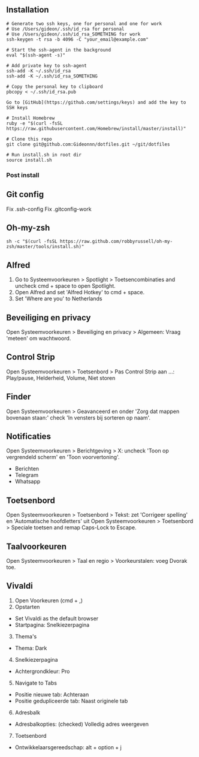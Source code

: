 ## Installation

```
# Generate two ssh keys, one for personal and one for work
# Use /Users/gideon/.ssh/id_rsa for personal
# Use /Users/gideon/.ssh/id_rsa_SOMETHING for work
ssh-keygen -t rsa -b 4096 -C "your_email@example.com"

# Start the ssh-agent in the background
eval "$(ssh-agent -s)"

# Add private key to ssh-agent
ssh-add -K ~/.ssh/id_rsa
ssh-add -K ~/.ssh/id_rsa_SOMETHING

# Copy the personal key to clipboard
pbcopy < ~/.ssh/id_rsa.pub

Go to [GitHub](https://github.com/settings/keys) and add the key to SSH keys

# Install Homebrew
ruby -e "$(curl -fsSL https://raw.githubusercontent.com/Homebrew/install/master/install)"

# Clone this repo
git clone git@github.com:Gideonnn/dotfiles.git ~/git/dotfiles

# Run install.sh in root dir
source install.sh
```

### Post install

## Git config

Fix .ssh-config
Fix .gitconfig-work

## Oh-my-zsh

```
sh -c "$(curl -fsSL https://raw.github.com/robbyrussell/oh-my-zsh/master/tools/install.sh)"
```

## Alfred

1. Go to Systeemvoorkeuren > Spotlight > Toetsencombinaties and uncheck cmd + space to open Spotlight.
2. Open Alfred and set 'Alfred Hotkey' to cmd + space.
3. Set 'Where are you' to Netherlands

## Beveiliging en privacy

Open Systeemvoorkeuren > Beveiliging en privacy > Algemeen: Vraag 'meteen' om wachtwoord.

## Control Strip

Open Systeemvoorkeuren > Toetsenbord > Pas Control Strip aan ...: Play/pause, Helderheid, Volume, Niet storen

## Finder

Open Systeemvoorkeuren > Geavanceerd en onder 'Zorg dat mappen bovenaan staan:' check 'In vensters bij sorteren op naam'.

## Notificaties

Open Systeemvoorkeuren > Berichtgeving > X: uncheck 'Toon op vergrendeld scherm' en 'Toon voorvertoning'.

  - Berichten
  - Telegram
  - Whatsapp

## Toetsenbord

Open Systeemvoorkeuren > Toetsenbord > Tekst: zet 'Corrigeer spelling' en 'Automatische hoofdletters' uit
Open Systeemvoorkeuren > Toetsenbord > Speciale toetsen and remap Caps-Lock to Escape.

## Taalvoorkeuren

Open Systeemvoorkeuren > Taal en regio > Voorkeurstalen: voeg Dvorak toe.

## Vivaldi

1. Open Voorkeuren (cmd + ,)
2. Opstarten

- Set Vivaldi as the default browser
- Startpagina: Snelkiezerpagina

3. Thema's

- Thema: Dark

4. Snelkiezerpagina

- Achtergrondkleur: Pro

5. Navigate to Tabs

- Positie nieuwe tab: Achteraan
- Positie gedupliceerde tab: Naast originele tab

6. Adresbalk

- Adresbalkopties: (checked) Volledig adres weergeven

7. Toetsenbord

- Ontwikkelaarsgereedschap: alt + option + j
